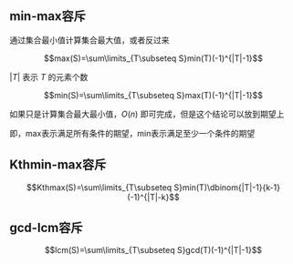 ## min-max容斥

通过集合最小值计算集合最大值，或者反过来

$$max(S)=\sum\limits_{T\subseteq S}min(T)(-1)^{|T|-1}$$

$|T|$ 表示 $T$ 的元素个数

$$min(S)=\sum\limits_{T\subseteq S}max(T)(-1)^{|T|-1}$$

如果只是计算集合最大最小值，$O(n)$ 即可完成，但是这个结论可以放到期望上

即，max表示满足所有条件的期望，min表示满足至少一个条件的期望

## Kthmin-max容斥

$$Kthmax(S)=\sum\limits_{T\subseteq S}min(T)\dbinom{|T|-1}{k-1}(-1)^{|T|-k}$$

## gcd-lcm容斥

$$lcm(S)=\sum\limits_{T\subseteq S}gcd(T)(-1)^{|T|-1}$$
